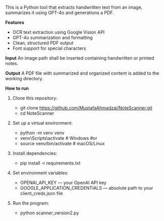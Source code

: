 This is a Python tool that extracts handwritten text from an image, summarizes it using GPT-4o and generations a PDF.

**Features**
- OCR text extraction using Google Vision API
- GPT-4o summarization and formatting
- Clean, structured PDF output
- Font support for special characters

**Input**
An image path shall be inserted containing handwritten or printed notes.

**Output**
A PDF file with summarized and organized content is added to the working directory.

**How to run**
1. Clone this repository:
   - git clone https://github.com/MustafaAhmadzai/NoteScanner.git
   - cd NoteScanner

3. Set up a virtual environment:
   - python -m venv venv
   - venv\Scripts\activate  # Windows
     #or
   - source venv/bin/activate  # macOS/Linux

4. Install dependencies:
   - pip install -r requirements.txt

5. Set environment variables:
   - OPENAI_API_KEY — your OpenAI API key
   - GOOGLE_APPLICATION_CREDENTIALS — absolute path to your client_creds.json file

6. Run the program:
   - python scanner_version2.py


